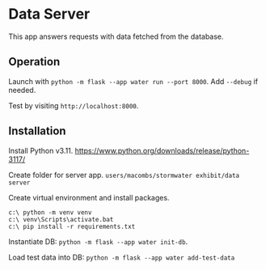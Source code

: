 # Data Server

This app answers requests with data fetched from the database.


## Operation

Launch with `python -m flask --app water run --port 8000`.
Add `--debug` if needed.

Test by visiting `http://localhost:8000`.


## Installation

Install Python v3.11. <https://www.python.org/downloads/release/python-3117/>

Create folder for server app. `users/macombs/stormwater exhibit/data server`

Create virtual environment and install packages.

```shell
c:\ python -m venv venv
c:\ venv\Scripts\activate.bat
c:\ pip install -r requirements.txt
```

Instantiate DB: `python -m flask --app water init-db`.

Load test data into DB: `python -m flask --app water add-test-data`
